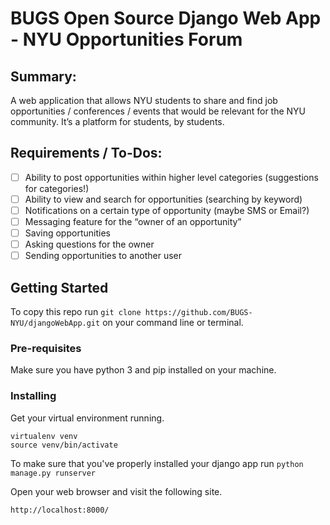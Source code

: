 # BUGS Open Source Django Web App - NYU Opportunities Forum

## Summary:

A web application that allows NYU students to share and find job opportunities / conferences / events that would be relevant for the NYU community. It’s a platform for students, by students. 

## Requirements / To-Dos:

- [ ] Ability to post opportunities within higher level categories (suggestions for categories!) 
- [ ] Ability to view and search for opportunities (searching by keyword)
- [ ] Notifications on a certain type of opportunity (maybe SMS or Email?) 
- [ ] Messaging feature for the “owner of an opportunity” 
- [ ] Saving opportunities 
- [ ] Asking questions for the owner 
- [ ] Sending opportunities to another user 

## Getting Started

To copy this repo run `git clone https://github.com/BUGS-NYU/djangoWebApp.git` on your command line or terminal.

### Pre-requisites

Make sure you have python 3 and pip installed on your machine. 

### Installing

Get your virtual environment running.

```
virtualenv venv
source venv/bin/activate
```

To make sure that you've properly installed your django app run `python manage.py runserver` 

Open your web browser and visit the following site.

```
http://localhost:8000/
```




